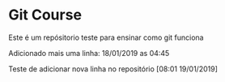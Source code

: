 ﻿# Git Course

Este é um repósitorio teste para ensinar como git funciona

Adicionado mais uma linha: 18/01/2019 as 04:45

Teste de adicionar nova linha no repositório [08:01 19/01/2019]